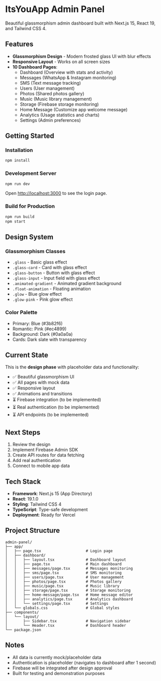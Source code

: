 # ItsYouApp Admin Panel

Beautiful glassmorphism admin dashboard built with Next.js 15, React 19, and Tailwind CSS 4.

## Features

- **Glassmorphism Design** - Modern frosted glass UI with blur effects
- **Responsive Layout** - Works on all screen sizes
- **10 Dashboard Pages**:
  - Dashboard (Overview with stats and activity)
  - Messages (WhatsApp & Instagram monitoring)
  - SMS (Text message tracking)
  - Users (User management)
  - Photos (Shared photos gallery)
  - Music (Music library management)
  - Storage (Firebase storage monitoring)
  - Home Message (Customize app welcome message)
  - Analytics (Usage statistics and charts)
  - Settings (Admin preferences)

## Getting Started

### Installation

```bash
npm install
```

### Development Server

```bash
npm run dev
```

Open [http://localhost:3000](http://localhost:3000) to see the login page.

### Build for Production

```bash
npm run build
npm start
```

## Design System

### Glassmorphism Classes

- `.glass` - Basic glass effect
- `.glass-card` - Card with glass effect
- `.glass-button` - Button with glass effect
- `.glass-input` - Input field with glass effect
- `.animated-gradient` - Animated gradient background
- `.float-animation` - Floating animation
- `.glow` - Blue glow effect
- `.glow-pink` - Pink glow effect

### Color Palette

- Primary: Blue (#3b82f6)
- Romantic: Pink (#ec4899)
- Background: Dark (#0a0a0a)
- Cards: Dark slate with transparency

## Current State

This is the **design phase** with placeholder data and functionality:

- ✅ Beautiful glassmorphism UI
- ✅ All pages with mock data
- ✅ Responsive layout
- ✅ Animations and transitions
- ⏳ Firebase integration (to be implemented)
- ⏳ Real authentication (to be implemented)
- ⏳ API endpoints (to be implemented)

## Next Steps

1. Review the design
2. Implement Firebase Admin SDK
3. Create API routes for data fetching
4. Add real authentication
5. Connect to mobile app data

## Tech Stack

- **Framework**: Next.js 15 (App Directory)
- **React**: 19.1.0
- **Styling**: Tailwind CSS 4
- **TypeScript**: Type-safe development
- **Deployment**: Ready for Vercel

## Project Structure

```
admin-panel/
├── app/
│   ├── page.tsx                    # Login page
│   ├── dashboard/
│   │   ├── layout.tsx              # Dashboard layout
│   │   ├── page.tsx                # Main dashboard
│   │   ├── messages/page.tsx       # Messages monitoring
│   │   ├── sms/page.tsx            # SMS monitoring
│   │   ├── users/page.tsx          # User management
│   │   ├── photos/page.tsx         # Photos gallery
│   │   ├── music/page.tsx          # Music library
│   │   ├── storage/page.tsx        # Storage monitoring
│   │   ├── home-message/page.tsx   # Home message editor
│   │   ├── analytics/page.tsx      # Analytics dashboard
│   │   └── settings/page.tsx       # Settings
│   └── globals.css                 # Global styles
├── components/
│   └── layout/
│       ├── Sidebar.tsx             # Navigation sidebar
│       └── Header.tsx              # Dashboard header
└── package.json
```

## Notes

- All data is currently mock/placeholder data
- Authentication is placeholder (navigates to dashboard after 1 second)
- Firebase will be integrated after design approval
- Built for testing and demonstration purposes
